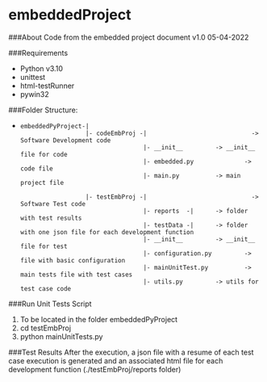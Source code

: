 # embeddedProject

###About
Code from the embedded project document v1.0 05-04-2022

###Requirements
- Python v3.10
- unittest
- html-testRunner
- pywin32

###Folder Structure:
*     embeddedPyProject-|
                        |- codeEmbProj -|                             -> Software Development code
                                        |- __init__			-> __init__ file for code
                                        |- embedded.py  	        -> code file
                                        |- main.py			-> main project file

                        |- testEmbProj -|                             -> Software Test code
                                        |- reports  -|		-> folder with test results
                                        |- testData -|		-> folder with one json file for each development function
                                        |- __init__			-> __init__ file for test
                                        |- configuration.py	        -> file with basic configuration
                                        |- mainUnitTest.py	        -> main tests file with test cases
                                        |- utils.py			-> utils for test case code				

###Run Unit Tests Script
1. To be located in the folder embeddedPyProject
2. cd testEmbProj
3. python mainUnitTests.py

###Test Results
After the execution, a json file with a resume of each test case execution is generated and
an associated html file for each development function (./testEmbProj/reports folder)